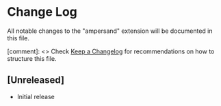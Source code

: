 # Change Log

All notable changes to the "ampersand" extension will be documented in this file.

[comment]: <> Check [Keep a Changelog](http://keepachangelog.com/) for recommendations on how to structure this file.

## [Unreleased]

- Initial release